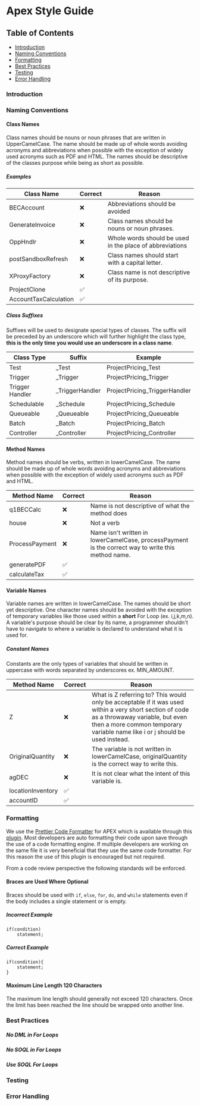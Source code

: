 # Apex Style Guide

## Table of Contents
* [Introduction](#Introduction)
* [Naming Conventions](#Naming-Conventions)
* [Formatting](#Formatting)
* [Best Practices](#Best-Practices)
* [Testing](#Testing)
* [Error Handling](#Error-Handling)


### Introduction
### Naming Conventions
#### Class Names
Class names should be nouns or noun phrases that are written in UpperCamelCase. The name should be made up of whole words avoiding acronyms and abbreviations when possible with the exception of widely used acronyms such as PDF and HTML. The names should be descriptive of the classes purpose while being as short as possible. 

##### Examples
Class Name | Correct | Reason
-----------|---------|-------|
BECAccount|:x:|Abbreviations should be avoided
GenerateInvoice|:x:|Class names should be nouns or noun phrases. 
OppHndlr|:x:|Whole words should be used in the place of abbreviations
postSandboxRefresh | :x:| Class names should start with a capital letter. 
XProxyFactory|:x:|Class name is not descriptive of its purpose.
ProjectClone|:white_check_mark:	
AccountTaxCalculation|:white_check_mark:	


##### Class Suffixes
Suffixes will be used to designate special types of classes. The suffix will be preceded by an underscore which will further highlight the class type, **this is the only time you would use an underscore in a class name**. 

Class Type | Suffix | Example
-----------|--------|---------
Test|_Test|ProjectPricing_Test
Trigger | _Trigger|ProjectPricing_Trigger
Trigger Handler | _TriggerHandler | ProjectPricing_TriggerHandler
Schedulable | _Schedule|ProjectPricing_Schedule
Queueable | _Queueable|ProjectPricing_Queueable
Batch | _Batch| ProjectPricing_Batch
Controller | _Controller | ProjectPricing_Controller

#### Method Names
Method names should be verbs, written in lowerCamelCase. The name should be made up of whole words avoiding acronyms and abbreviations when possible with the exception of widely used acronyms such as PDF and HTML. 

Method Name | Correct | Reason
-----------|---------|-------|
q1BECCalc | :x: | Name is not descriptive of what the method does
house|:x:| Not a verb
ProcessPayment |:x: | Name isn't written in lowerCamelCase, processPayment is the correct way to write this method name. 
generatePDF|:white_check_mark:|
calculateTax|:white_check_mark:|

#### Variable Names
Variable names are written in lowerCamelCase. The names should be short yet descriptive. One character names should be avoided with the exception of temporary variables like those used within a **short** For Loop (ex. i,j,k,m,n). A variable's purpose should be clear by its name, a programmer shouldn't have to navigate to where a variable is declared to understand what it is used for. 

##### Constant Names
Constants are the only types of variables that should be written in uppercase with words separated by underscores ex. MIN_AMOUNT. 


Method Name | Correct | Reason
-----------|---------|-------|
Z | :x: | What is Z referring to? This would only be acceptable if it was used within a very short section of code as a throwaway variable, but even then a more common temporary variable name like i or j should be used instead. 
OriginalQuantity|:x:| The variable is not written in lowerCamelCase, originalQuantity is the correct way to write this. 
agDEC |:x: | It is not clear what the intent of this variable is. 
locationInventory|:white_check_mark:|
accountID|:white_check_mark:|

### Formatting
We use the [Prettier Code Formatter](https://developer.salesforce.com/tools/vscode/en/user-guide/prettier/) for APEX which is available through this [plugin](https://github.com/dangmai/prettier-plugin-apex).  Most developers are auto formatting their code upon save through the use of a code formatting engine. If multiple developers are working on the same file it is very beneficial that they use the same code formatter. For this reason the use of this plugin is encouraged but not required.

From a code review perspective the following standards will be enforced.

#### Braces are Used Where Optional
Braces should be used with `if`, `else`, `for`, `do`, and `while` statements even if the body includes a single statement or is empty.
##### Incorrect Example 
```apex
if(condition)
    statement;
```
##### Correct Example
```apex
if(condition){
    statement;
}
```

#### Maximum Line Length 120 Characters
The maximum line length should generally not exceed 120 characters. Once the limit has been reached the line should be wrapped onto another line. 


### Best Practices
##### No DML in For Loops
##### No SOQL in For Loops
##### Use SOQL For Loops
##### 
### Testing
### Error Handling
